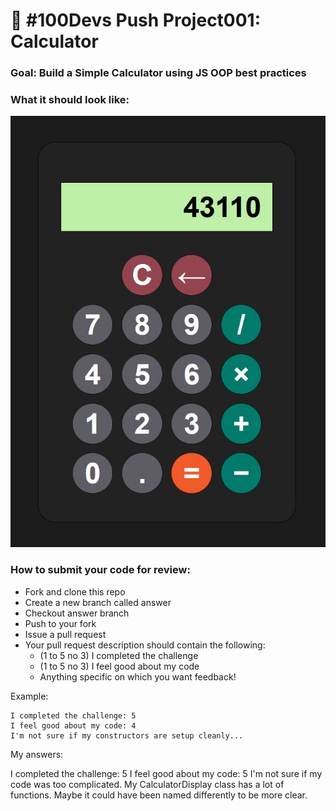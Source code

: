 # 🔢 #100Devs Push Project001: Calculator

### Goal: Build a Simple Calculator using JS OOP best practices

### What it should look like:

![Calculator](calculator.jpg)

### How to submit your code for review:

- Fork and clone this repo
- Create a new branch called answer
- Checkout answer branch
- Push to your fork
- Issue a pull request
- Your pull request description should contain the following:
  - (1 to 5 no 3) I completed the challenge
  - (1 to 5 no 3) I feel good about my code
  - Anything specific on which you want feedback!

Example:
```
I completed the challenge: 5
I feel good about my code: 4
I'm not sure if my constructors are setup cleanly...
```

My answers: 

I completed the challenge: 5
I feel good about my code: 5
I'm not sure if my code was too complicated.
My CalculatorDisplay class has a lot of functions. Maybe it could have been named differently to be more clear.
